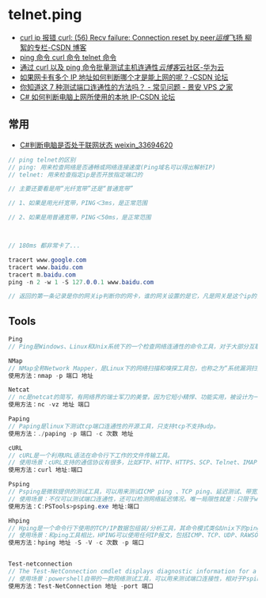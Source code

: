 # telnet.ping

- [curl ip 报错 curl: (56) Recv failure: Connection reset by peer*运维*飞扬 柳絮的专栏-CSDN 博客](https://blog.csdn.net/tjcjava/article/details/79089613)
- [ping 命令 curl 命令 telnet 命令](https://www.jianshu.com/p/a022ce71571f)
- [通过 curl 以及 ping 命令批量测试主机连通性*云博客*云社区-华为云](https://bbs.huaweicloud.com/blogs/135655)
- [如果网卡有多个 IP 地址如何判断哪个才是能上网的呢？-CSDN 论坛](https://bbs.csdn.net/topics/390360820?page=1)
- [你知道这 7 种测试端口连通性的方法吗？ - 常见问题 - 景安 VPS 之家](https://vps.zzidc.com/changjianwenti/2305.html)
- [C# 如何判断电脑上网所使用的本地 IP-CSDN 论坛](https://bbs.csdn.net/topics/392035051?list=lz)

## 常用

- [C#判断电脑是否处于联网状态 weixin_33694620](https://blog.csdn.net/weixin_33694620/article/details/92711816)

```c#
// ping telnet的区别
// ping: 用来检查网络是否通畅或网络连接速度(Ping域名可以得出解析IP)
// telnet: 用来检查指定ip是否开放指定端口的

// 主要还要看是用“光纤宽带”还是“普通宽带”

// 1、如果是用光纤宽带，PING＜3ms，是正常范围

// 2、如果是用普通宽带，PING＜50ms，是正常范围



// 180ms 都非常卡了...

tracert www.google.com
tracert www.baidu.com
tracert m.baidu.com
ping -n 2 -w 1 -S 127.0.0.1 www.baidu.com

// 返回的第一条记录是你的网关ip判断你的网卡，谁的网关设置的是它，凡是网关是这个ip的，都可以连外网。
```

## Tools

```c#
Ping
// Ping是Windows、Linux和Unix系统下的一个检查网络连通性的命令工具，对于大部分互联网用户来说很实用、很方便，但是ping有个缺点：不能指定端口，如果源地址被设置禁ping，那么ping命令就形同虚设。

NMap
// NMap全称Network Mapper，是Linux下的网络扫描和嗅探工具包，也称之为“系统漏洞扫描之王”。
使用方法：nmap -p 端口 地址

Netcat
// nc是netcat的简写，有网络界的瑞士军刀的美誉。因为它短小精悍、功能实用，被设计为一个简单、可靠的网络工具。
使用方法：nc -vz 地址 端口

Paping
// Paping是linux下测试tcp端口连通性的开源工具，只支持tcp不支持udp。
使用方法：./paping -p 端口 -c 次数 地址

cURL
// cURL是一个利用URL语法在命令行下工作的文件传输工具。
// 使用场景：cURL支持的通信协议有很多，比如FTP、HTTP、HTTPS、SCP、Telnet、IMAP、POP3、SMTP等，但是curl主要是用于文件传输，比如利用curl调用API。
使用方法：curl 地址:端口

Psping
// Psping是微软提供的测试工具，可以用来测试ICMP ping 、TCP ping、延迟测试、带宽测试等。
// 使用场景：不仅可以测试端口连通性，还可以检测网络延迟情况。唯一局限性就是：只限于windows系统。
使用方法：C:PSTools>psping.exe 地址:端口

Hhping
// Hping是一个命令行下使用的TCP/IP数据包组装/分析工具，其命令模式类似Unix下的ping命令，但是它不仅能发送ICMP回应请求，它还可以支持TCP、UDP、ICMP和RAW-IP协议，它有一个路由跟踪模式，能够在两个相互包含的通道之间传送文件。
// 使用场景：和ping工具相比，HPING可以使用任何IP报文，包括ICMP、TCP、UDP、RAWSOCKET，它的优势在于能够定制数据包的各个部分，支持对目标地址进行详细地探测。
使用方法：hping 地址 -S -V -c 次数 -p 端口


Test-netconnection
// The Test-NetConnection cmdlet displays diagnostic information for a connection. 显示连接的状态诊断信息。
// 使用场景：powershell自带的一款网络测试工具，可以用来测试端口连接性，相对于Psping，功能比较单一。
使用方法：Test-NetConnection 地址 -port 端口
```
